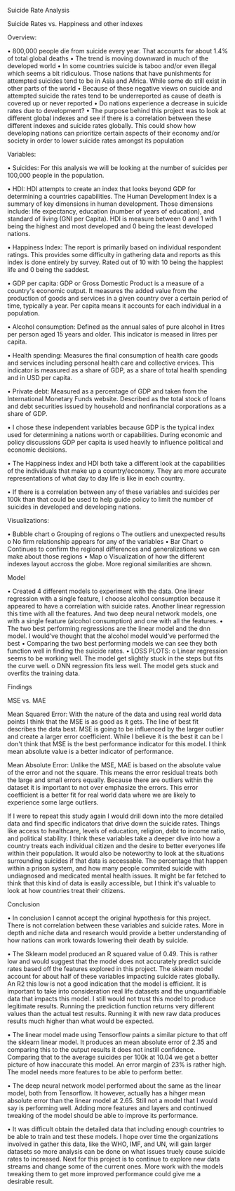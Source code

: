 Suicide Rate Analysis

Suicide Rates vs. Happiness and other indexes

Overview: 

•	800,000 people die from suicide every year. That accounts for about 1.4% of total global deaths
•	The trend is moving downward in much of the developed world
•	In some countries suicide is taboo and/or even illegal which seems a bit ridiculous. Those nations that have punishments for attempted suicides tend to be in Asia and Africa. While some do still exist in other parts of the world
•	Because of these negative views on suicide and attempted suicide the rates tend to be underreported as cause of death is covered up or never reported
•	Do nations experience a decrease in suicide rates due to development?
•	The purpose behind this project was to look at different global indexes and see if there is a correlation between these different indexes and suicide rates globally. This could show how developing nations can prioritize certain aspects of their economy and/or society in order to lower suicide rates amongst its population

Variables:

•	Suicides: For this analysis we will be looking at the number of suicides per 100,000 people in the population.

•	HDI: HDI attempts to create an index that looks beyond GDP for determining a countries capabilities. The Human Development Index is a summary of key dimensions in human development. Those dimensions include: life expectancy, education (number of years of education), and standard of living (GNI per Capita). HDI is measure between 0 and 1 with 1 being the highest and most developed and 0 being the least developed nations.

•	Happiness Index: The report is primarily based on individual respondent ratings. This provides some difficulty in gathering data and reports as this index is done entirely by survey. Rated out of 10 with 10 being the happiest life and 0 being the saddest.

•	GDP per capita: GDP or Gross Domestic Product is a measure of a country's economic output. It measures the added value from the production of goods and services in a given country over a certain period of time, typically a year. Per capita means it accounts for each individual in a population.

•	Alcohol consumption: Defined as the annual sales of pure alcohol in litres per person aged 15 years and older. This indicator is meased in litres per capita.

•	Health spending: Measures the final consumption of health care goods and services including personal health care and collective ervices. This indicator is measured as a share of GDP, as a share of total health spending and in USD per capita.

•	Private debt: Measured as a percentage of GDP and taken from the International Monetary Funds website. Described as the total stock of loans and debt securities issued by household and nonfinancial corporations as a share of GDP.

•	I chose these independent variables because GDP is the typical index used for determining a nations worth or capabilities. During economic and policy discussions GDP per capita is used heavily to influence political and economic decisions.

•	The Happiness index and HDI both take a different look at the capabilities of the individuals that make up a country/economy. They are more accurate representations of what day to day life is like in each country. 

•	If there is a correlation between any of these variables and suicides per 100k than that could be used to help guide policy to limit the number of suicides in developed and developing nations.

Visualizations:

•	Bubble chart
  o	Grouping of regions
  o	The outliers and unexpected results
  o	No firm relationship appears for any of the variables
•	Bar Chart
  o	Continues to confirm the regional differences and generalizations we can make about those regions
•	Map
  o	Visualization of how the different indexes layout accross the globe. More regional similarities are shown. 
 
Model

•	Created 4 different models to experiment with the data. One linear regression with a single feature, I choose alcohol consumption because it appeared to have a correlation with suicide rates. Another linear regression this time with all the features. And two deep neural network models, one with a single feature (alcohol consumption) and one with all the features.
•	The two best performing regressions are the linear model and the dnn model. I would’ve thought that the alcohol model would’ve performed the best
•	Comparing the two best performing models we can see they both function well in finding the suicide rates. 
•	LOSS PLOTS:
  o	Linear regression seems to be working well. The model get slightly stuck in the steps but fits the curve well.
  o	DNN regression fits less well. The model gets stuck and overfits the training data.


Findings

MSE vs. MAE

Mean Squared Error: With the nature of the data and using real world data points I think that the MSE is as good as it gets. The line of best fit describes the data best. MSE is going to be influenced by the larger outlier and create a larger error coefficient. While I believe it is the best it can be I don't think that MSE is the best performance indicator for this model. I think mean absolute value is a better indicator of performance.

Mean Absolute Error: Unlike the MSE, MAE is based on the absolute value of the error and not the square. This means the error residual treats both the large and small errors equally. Because there are outliers within the dataset it is important to not over emphasize the errors. This error coefficient is a better fit for real world data where we are likely to experience some large outliers.

If I were to repeat this study again I would drill down into the more detailed data and find specific indicators that drive down the suicide rates. Things like access to healthcare, levels of education, religion, debt to income ratio, and political stability. I think these variables take a deeper dive into how a country treats each individual citizen and the desire to better everyones life within their population. It would also be noteworthy to look at the situations surrounding suicides if that data is accessable. The percentage that happen within a prison system, and how many people commited suicide with undiagnosed and medicated mental health issues. It might be far fetched to think that this kind of data is easily accessible, but I think it's valuable to look at how countries treat their citizens.

Conclusion

•	In conclusion I cannot accept the original hypothesis for this project. There is not correlation between these variables and suicide rates. More in depth and niche data and research would provide a better understanding of how nations can work towards lowering their death by suicide.

•	The Sklearn model produced an R squared value of 0.49. This is rather low and would suggest that the model does not accurately predict suicide rates based off the features explored in this project. The sklearn model account for about half of these variables impacting suicide rates globally. An R2 this low is not a good indication that the model is efficient. It is important to take into consideration real life datasets and the unquantifiable data that impacts this model. I still would not trust this model to produce legitimate results. Running the prediction function returns very different values than the actual test results. Running it with new raw data produces results much higher than what would be expected. 

•	The linear model made using Tensorflow paints a similar picture to that off the sklearn linear model. It produces an mean absolute error of 2.35 and comparing this to the output results it does not instill confidence. Comparing that to the average suicides per 100k at 10.04 we get a better picture of how inaccurate this model. An error margin of 23% is rather high. The model needs more features to be able to perform better. 

• The deep neural network model performed about the same as the linear model, both from Tensorflow. It however, actually has a hihger mean absolute error than the linear model at 2.65. Still not a model that I would say is performing well. Adding more features and layers and continued tweaking of the model should be able to improve its performance. 

• It was difficult obtain the detailed data that including enough countries to be able to train and test these models. I hope over time the organizations involved in gather this data, like the WHO, IMF, and UN, will gain larger datasets so more analysis can be done on what issues truely cause suicide rates to increased. Next for this project is to continue to explore new data streams and change some of the current ones. More work with the models tweaking them to get more improved performance could give me a desirable result.


